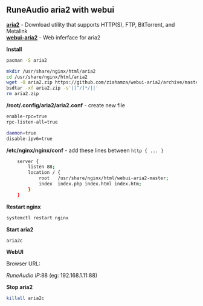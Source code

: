 RuneAudio aria2 with webui
---

[**aria2**](https://aria2.github.io/) - Download utility that supports HTTP(S), FTP, BitTorrent, and Metalink  
[**webui-aria2**](https://github.com/ziahamza/webui-aria2) - Web inferface for aria2  


**Install**  
```sh
pacman -S aria2

mkdir /usr/share/nginx/html/aria2
cd /usr/share/nginx/html/aria2
wget -O aria2.zip https://github.com/ziahamza/webui-aria2/archive/master.zip
bsdtar -xf aria2.zip -s'|[^/]*/||'
rm aria2.zip
```

**/root/.config/aria2/aria2.conf** - create new file  
```sh
enable-rpc=true
rpc-listen-all=true

daemon=true
disable-ipv6=true
```

**/etc/nginx/nginx/conf** - add these lines between `http { ... }`  
```sh
    server {
        listen 88;
        location / {
            root   /usr/share/nginx/html/webui-aria2-master;
            index  index.php index.html index.htm;
        }
	}
```

**Restart nginx**  
```sh
systemctl restart nginx
```

**Start aria2**  
```sh
aria2c
```

**WebUI**  
  
Browser URL:  
  
_RuneAudio IP_:88 (eg: 192.168.1.11:88)  

**Stop aria2**  
```sh
killall aria2c
```


